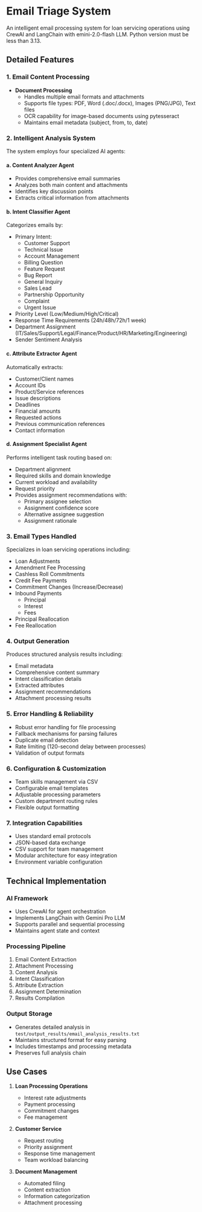# Email Triage System

An intelligent email processing system for loan servicing operations using CrewAI and LangChain with emini-2.0-flash LLM. Python version must be less than 3.13.

## Detailed Features

### 1. Email Content Processing
- **Document Processing**
  - Handles multiple email formats and attachments
  - Supports file types: PDF, Word (.doc/.docx), Images (PNG/JPG), Text files
  - OCR capability for image-based documents using pytesseract
  - Maintains email metadata (subject, from, to, date)

### 2. Intelligent Analysis System
The system employs four specialized AI agents:

#### a. Content Analyzer Agent
- Provides comprehensive email summaries
- Analyzes both main content and attachments
- Identifies key discussion points
- Extracts critical information from attachments

#### b. Intent Classifier Agent
Categorizes emails by:
- Primary Intent:
  - Customer Support
  - Technical Issue
  - Account Management
  - Billing Question
  - Feature Request
  - Bug Report
  - General Inquiry
  - Sales Lead
  - Partnership Opportunity
  - Complaint
  - Urgent Issue
- Priority Level (Low/Medium/High/Critical)
- Response Time Requirements (24h/48h/72h/1 week)
- Department Assignment (IT/Sales/Support/Legal/Finance/Product/HR/Marketing/Engineering)
- Sender Sentiment Analysis

#### c. Attribute Extractor Agent
Automatically extracts:
- Customer/Client names
- Account IDs
- Product/Service references
- Issue descriptions
- Deadlines
- Financial amounts
- Requested actions
- Previous communication references
- Contact information

#### d. Assignment Specialist Agent
Performs intelligent task routing based on:
- Department alignment
- Required skills and domain knowledge
- Current workload and availability
- Request priority
- Provides assignment recommendations with:
  - Primary assignee selection
  - Assignment confidence score
  - Alternative assignee suggestion
  - Assignment rationale

### 3. Email Types Handled
Specializes in loan servicing operations including:
- Loan Adjustments
- Amendment Fee Processing
- Cashless Roll Commitments
- Credit Fee Payments
- Commitment Changes (Increase/Decrease)
- Inbound Payments
  - Principal
  - Interest
  - Fees
- Principal Reallocation
- Fee Reallocation

### 4. Output Generation
Produces structured analysis results including:
- Email metadata
- Comprehensive content summary
- Intent classification details
- Extracted attributes
- Assignment recommendations
- Attachment processing results

### 5. Error Handling & Reliability
- Robust error handling for file processing
- Fallback mechanisms for parsing failures
- Duplicate email detection
- Rate limiting (120-second delay between processes)
- Validation of output formats

### 6. Configuration & Customization
- Team skills management via CSV
- Configurable email templates
- Adjustable processing parameters
- Custom department routing rules
- Flexible output formatting

### 7. Integration Capabilities
- Uses standard email protocols
- JSON-based data exchange
- CSV support for team management
- Modular architecture for easy integration
- Environment variable configuration

## Technical Implementation

### AI Framework
- Uses CrewAI for agent orchestration
- Implements LangChain with Gemini Pro LLM
- Supports parallel and sequential processing
- Maintains agent state and context

### Processing Pipeline
1. Email Content Extraction
2. Attachment Processing
3. Content Analysis
4. Intent Classification
5. Attribute Extraction
6. Assignment Determination
7. Results Compilation

### Output Storage
- Generates detailed analysis in `test/output_results/email_analysis_results.txt`
- Maintains structured format for easy parsing
- Includes timestamps and processing metadata
- Preserves full analysis chain

## Use Cases

1. **Loan Processing Operations**
   - Interest rate adjustments
   - Payment processing
   - Commitment changes
   - Fee management

2. **Customer Service**
   - Request routing
   - Priority assignment
   - Response time management
   - Team workload balancing

3. **Document Management**
   - Automated filing
   - Content extraction
   - Information categorization
   - Attachment processing